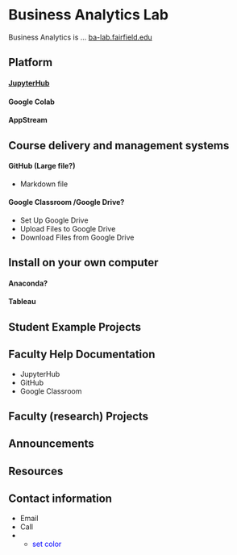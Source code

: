 # Business Analytics Lab

Business Analytics is ... [ba-lab.fairfield.edu](ba-lab.fairfield.edu)

## Platform
 
#### [JupyterHub](https://github.com/ypff/balab/blob/master/JupyterHub.md)

#### Google Colab

#### AppStream

## Course delivery and management systems

#### GitHub (Large file?)
+ Markdown file

#### Google Classroom /Google Drive?
+ Set Up Google Drive
+ Upload Files to Google Drive
+ Download Files from Google Drive

## Install on your own computer

#### Anaconda?
#### Tableau

## Student Example Projects
## Faculty Help Documentation
+ JupyterHub
+ GitHub
+ Google Classroom
## Faculty (research) Projects
## Announcements
## Resources
## Contact information
+ Email
+ Call
+ - <span style="color:blue"> set color </span>
